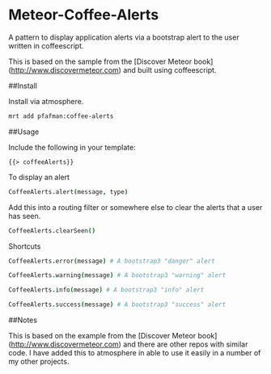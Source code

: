 Meteor-Coffee-Alerts
====================

A pattern to display application alerts via a bootstrap alert to 
the user written in coffeescript.

This is based on the sample from the [Discover Meteor book]
(http://www.discovermeteor.com) and built using coffeescript.

##Install

Install via atmosphere.

```bash
mrt add pfafman:coffee-alerts
```

##Usage

Include the following in your template:

	{{> coffeeAlerts}}




To display an alert

```coffeescript
CoffeeAlerts.alert(message, type)
```	


Add this into a routing filter or somewhere else to clear the alerts that a user has seen.

```coffeescript
CoffeeAlerts.clearSeen()
```

Shortcuts

```coffeescript
CoffeeAlerts.error(message) # A bootstrap3 "danger" alert

CoffeeAlerts.warning(message) # A bootstrap3 "warning" alert

CoffeeAlerts.info(message) # A bootstrap3 "info" alert

CoffeeAlerts.success(message) # A bootstrap3 "success" alert
```

##Notes

This is based on the example from the [Discover Meteor book]
(http://www.discovermeteor.com) and there are other repos with similar code.  I have added this to atmosphere in able to use it easily in a number of my other projects.


